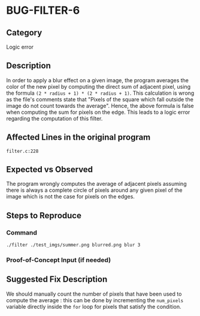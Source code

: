 # BUG-FILTER-6
## Category
Logic error

## Description
In order to apply a blur effect on a given image, the program averages the color of the new pixel by computing the direct sum of adjacent pixel, using the formula `(2 * radius + 1) * (2 * radius + 1)`. This calculation is wrong as the file's comments state that "Pixels of the square which fall outside the image do not count towards the average". Hence, the above formula is false when computing the sum for pixels on the edge. This leads to a logic error regarding the computation of this filter.

## Affected Lines in the original program
`filter.c:228`

## Expected vs Observed
The program wrongly computes the average of adjacent pixels assuming there is always a complete circle of pixels around any given pixel of the image which is not the case for pixels on the edges.

## Steps to Reproduce

### Command
```
./filter ./test_imgs/summer.png blurred.png blur 3
```
### Proof-of-Concept Input (if needed)

## Suggested Fix Description
We should manually count the number of pixels that have been used to compute the average : this can be done by incrementing the `num_pixels` variable directly inside the `for` loop for pixels that satisfy the condition.
